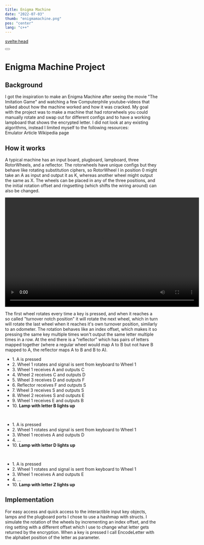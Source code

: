 ```yaml
---
title: Enigma Machine
date: "2022-07-03"
thumb: "enigmamachine.png"
pos: "center"
lang: "c++"
---
```


<script>
    import Collapse from "$components/Collapse.svelte";
    import EnigmaStruct from "$snippets/enigmastruct.md";
    import RotorEncryption from "$snippets/rotorencryption.md";
    import EnigmaEncryption from "$snippets/enigmaencryption.md";
    import ButtonLink from "$components/ButtonLink.svelte";
    import Button from "$components/Button.svelte";
</script>

<svelte:head>
<title>DavidB | Enigma Machine</title>
</svelte:head>

<Button href="/">
</Button>

# Enigma Machine Project
<section>

## Background
I got the inspiration to make an Enigma Machine after seeing the movie "The Imitation Game" and watching a few Computerphile youtube-videos that talked about how the machine worked and how it was cracked. My goal with the project was to make a machine that had rotorwheels you could manually rotate and swap out for different configs and to have a working lampboard that shows the encrypted letter. I did not look at any existing algorithms, instead I limited myself to the following resources:
<br>
<ButtonLink href="https://www.101computing.net/enigma-machine-emulator/">
    Emulator
</ButtonLink>
<ButtonLink href="https://www.ciphermachinesandcryptology.com/en/enigmatech.htm">
    Article
</ButtonLink>
<ButtonLink href="https://en.wikipedia.org/wiki/Enigma_rotor_details">
    Wikipedia page
</ButtonLink>

</section>

<section>

## How it works
A typical machine has an input board, plugboard, lampboard, three RotorWheels, and a reflector. The rotorwheels have unique configs but they behave like rotating substitution ciphers, so RotorWheel I in position 0 might take an A as input and output it as K, whereas another wheel might output the same as X. The wheels can be placed in any of the three positions, and the initial rotation offset and ringsetting (which shifts the wiring around) can also be changed.

<video width="640" height="360" controls>
  <source src="/projectmedia/enigmamachine_rotorwheel.mp4" type="video/mp4">
  Your browser does not support the video tag.
</video>

The first wheel rotates every time a key is pressed, and when it reaches a so called "turnover notch position" it will rotate the next wheel, which in turn will rotate the last wheel when it reaches it's own turnover position, similarly to an odometer. The rotation behaves like an index offset, which makes it so pressing the same key multiple times won't output the same letter multiple times in a row. At the end there is a "reflector" which has pairs of letters mapped together (where a regular wheel would map A to B but not have B mapped to A, the reflector maps A to B and B to A).


<Collapse title="Encryption example step by step">

- 1\. A is pressed
- 2\. Wheel 1 rotates and signal is sent from keyboard to Wheel 1
- 3\. Wheel 1 receives A and outputs C
- 4\. Wheel 2 receives C and outputs D
- 5\. Wheel 3 receives D and outputs F
- 6\. Reflector receives F and outputs S
- 7\. Wheel 3 receives S and outputs S
- 8\. Wheel 2 receives S and outputs E
- 9\. Wheel 1 receives E and outputs B
- 10\. **Lamp with letter B lights up**

<br>

- 1\. A is pressed
- 2\. Wheel 1 rotates and signal is sent from keyboard to Wheel 1
- 3\. Wheel 1 receives A and outputs D
- 4\. ...
- 10\. **Lamp with letter D lights up**

<br>

- 1\. A is pressed
- 2\. Wheel 1 rotates and signal is sent from keyboard to Wheel 1
- 3\. Wheel 1 receives A and outputs E
- 4\. ...
- 10\. **Lamp with letter Z lights up**

</Collapse>

## Implementation
For easy access and quick access to the interactible input key objects, lamps and the plugboard ports I chose to use a hashmap with structs.
I simulate the rotation of the wheels by incrementing an index offset, and the ring setting with a different offset which I use to change what letter gets returned by the encryption.
When a key is pressed I call EncodeLetter with the alphabet position of the letter as parameter. 
<Collapse title="EnigmaComponents struct">

<EnigmaStruct />

</Collapse>

<Collapse title="Individual Rotor encryption">

<RotorEncryption />
</Collapse>

<Collapse title="Machine encryption">

<EnigmaEncryption />

</Collapse>

</section>